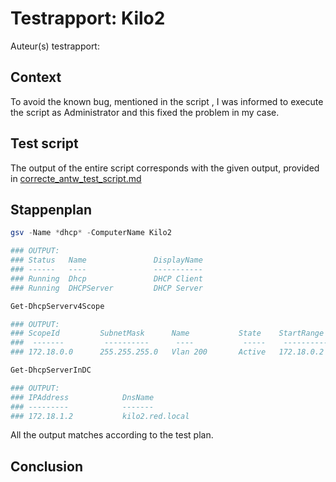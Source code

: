 # Testrapport: Kilo2
Auteur(s) testrapport:   

## Context

To avoid the known bug, mentioned in the script [](), I was informed to execute the script as Administrator and this fixed the problem in my case.

## Test script

The output of the entire script corresponds with the given output, provided in [correcte_antw_test_script.md](correcte_antw_test_script.md)

## Stappenplan

```Powershell
gsv -Name *dhcp* -ComputerName Kilo2

### OUTPUT:
### Status   Name               DisplayName
### ------   ----               -----------
### Running  Dhcp               DHCP Client
### Running  DHCPServer         DHCP Server
```

```Powershell
Get-DhcpServerv4Scope

### OUTPUT:
### ScopeId         SubnetMask      Name           State    StartRange      EndRange      LeaseDuration
###  -------         ----------      ----           -----    ----------      -------       -------------
### 172.18.0.0      255.255.255.0   Vlan 200       Active   172.18.0.2      172.18.0.254  2.00:00:00
```

```Powershell
Get-DhcpServerInDC

### OUTPUT:
### IPAddress            DnsName
### ---------            ------- 
### 172.18.1.2           kilo2.red.local
```

All the output matches according to the test plan.


## Conclusion
